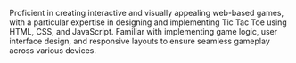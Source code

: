 Proficient in creating interactive and visually appealing web-based games, with a particular expertise in designing and implementing Tic Tac Toe using HTML, CSS, and JavaScript. Familiar with implementing game
logic, user interface design, and responsive layouts to ensure seamless gameplay across various devices.
